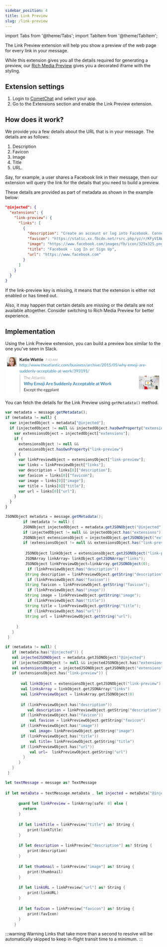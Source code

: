 ```yaml
---
sidebar_position: 4
title: Link Preview
slug: /link-preview
---
```

import Tabs from '@theme/Tabs';
import TabItem from '@theme/TabItem';

The Link Preview extension will help you show a preview of the web page for every link in your message.

While this extension gives you all the details required for generating a preview, our [Rich Media Preview](./rich-media-preview) gives you a decorated iframe with the styling.

## Extension settings

1. Login to [CometChat](https://app.cometchat.com/login) and select your app.
2. Go to the Extensions section and enable the Link Preview extension.

## How does it work?

We provide you a few details about the URL that is in your message. The details are as follows:

1. Description
2. Favicon
3. Image
4. Title
5. URL.

Say, for example, a user shares a Facebook link in their message, then our extension will query the link for the details that you need to build a preview.

These details are provided as part of metadata as shown in the example below:

<Tabs>
<TabItem value="JSON" label="JSON">

```json
"@injected": {
  "extensions": {
    "link-preview": {
      "links": [
        {
          "description": "Create an account or log into Facebook. Connect with friends, family and other people you know. Share photos and videos, send messages and get updates.",
          "favicon": "https://static.xx.fbcdn.net/rsrc.php/yz/r/KFyVIAWzntM.ico",
          "image": "https://www.facebook.com/images/fb/icon/325x325.png",
          "title": "Facebook - Log In or Sign Up",
          "url": "https://www.facebook.com"
        }
      ]
    }
  }
}
```
</TabItem>
</Tabs>



If the link-preview key is missing, it means that the extension is either not enabled or has timed out.

Also, it may happen that certain details are missing or the details are not available altogether. Consider switching to Rich Media Preview for better experience.

## Implementation

Using the Link Preview extension, you can build a preview box similar to the one you've seen in Slack.

![](./assets/1623199763.png)

You can fetch the details for the Link Preview using `getMetadata()` method.

<Tabs>
<TabItem value="Javascript" label="Javascript">

```javascript
var metadata = message.getMetadata();
if (metadata != null) {
  var injectedObject = metadata["@injected"];
  if (injectedObject != null && injectedObject.hasOwnProperty("extensions")) {
    var extensionsObject = injectedObject["extensions"];
    if (
      extensionsObject != null &&
      extensionsObject.hasOwnProperty("link-preview")
    ) {
      var linkPreviewObject = extensionsObject["link-preview"];
      var links = linkPreviewObject["links"];
      var description = links[0]["description"];
      var favicon = links[0]["favicon"];
      var image = links[0]["image"];
      var title = links[0]["title"];
      var url = links[0]["url"];
    }
  }
}
```
</TabItem>
<TabItem value="Java" label="Java">

```java
JSONObject metadata = message.getMetadata();
        if (metadata != null) {
        JSONObject injectedObject = metadata.getJSONObject("@injected");
        if (injectedObject != null && injectedObject.has("extensions")) {
        JSONObject extensionsObject = injectedObject.getJSONObject("extensions");
        if (extensionsObject != null && extensionsObject.has("link-preview")){
          
         JSONObject linkObject = extensionsObject.getJSONObject("link-preview");
         JSONArray linkArray= linkObject.getJSONArray("links");
         JSONObject linkPreviewObject=linkArray.getJSONObject(0);
          if (linkPreviewObject.has("description"))
         String description = linkPreviewObject.getString("description");
          if (linkPreviewObject.has("favicon"))
         String favicon = linkPreviewObject.getString("favicon");
          if (linkPreviewObject.has("image"))
         String image = linkPreviewObject.getString("image");
          if (linkPreviewObject.has("title"))
         String title = linkPreviewObject.getString("title");
          if (linkPreviewObject.has("url"))
         String url = linkPreviewObject.getString("url");

     }
   }
 }
```
</TabItem>
<TabItem value="Kotlin" label="Kotlin">

```kotlin
if (metadata != null) {
   if (metadata.has("@injected")) {
   val injectedJSONObject = metadata.getJSONObject("@injected")
   if (injectedJSONObject != null && injectedJSONObject.has("extensions")) {
   val extensionsObject = injectedJSONObject.getJSONObject("extensions")
   if (extensionsObject.has("link-preview")) {

       val linkObject = extensionsObject.getJSONObject("link-preview")
       val linksArray = linkObject.getJSONArray("links")
       val linkPreviewObject = linksArray.getJSONObject(0)

       if (linkPreviewObject.has("description")) 
          val description = linkPreviewObject.getString("description")
       if (linkPreviewObject.has("favicon")) 
           val favicon = linkPreviewObject.getString("favicon")
       if (linkPreviewObject.has("image")) 
           val image= linkPreviewObject.getString("image")
       if (linkPreviewObject.has("title")) 
           val title= linkPreviewObject.getString("title")
       if (linkPreviewObject.has("url"))
           val url=  linkPreviewObject.getString("url")                      
        }
      }
   }
 }
```
</TabItem>
<TabItem value="Swift" label="Swift">

```swift
let textMessage = message as? TextMessage

if let metaData = textMessage.metaData , let injected = metaData["@injected"] as? [String : Any], let cometChatExtension =  injected["extensions"] as? [String : Any], let linkPreviewDictionary = cometChatExtension["link-preview"] as? [String : Any], let linkArray = linkPreviewDictionary["links"] as? [[String: Any]] {

      guard let linkPreview = linkArray[safe: 0] else {
        return
      }

      if let linkTitle = linkPreview["title"] as? String {
          print(linkTitle)
      }

      if let description = linkPreview["description"] as? String {
          print(description)
      }

      if let thumbnail = linkPreview["image"] as? String {
          print(thumbnail)
      }

      if let linkURL = linkPreview["url"] as? String {
          print(linkURL)
      }

      if let favIcon = linkPreview["favicon"] as? String {
          print(favIcon)
      }
	}
```
</TabItem>
</Tabs>



:::warning Warning
 Links that take more than a second to resolve will be automatically skipped to keep in-flight transit time to a minimum.
:::